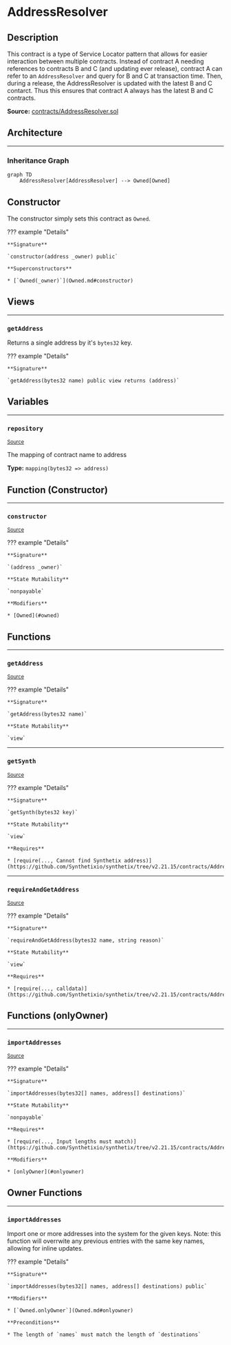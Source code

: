 # AddressResolver

## Description

This contract is a type of Service Locator pattern that allows for easier interaction between multiple contracts. Instead of contract A needing references to contracts B and C (and updating ever release), contract A can refer to an `AddressResolver` and query for B and C at transaction time. Then, during a release, the AddressResolver is updated with the latest B and C contarct. Thus this ensures that contract A always has the latest B and C contracts.



**Source:** [contracts/AddressResolver.sol](https://github.com/Synthetixio/synthetix/tree/v2.21.15/contracts/AddressResolver.sol)

## Architecture

---
### Inheritance Graph

```mermaid
graph TD
    AddressResolver[AddressResolver] --> Owned[Owned]
```

## Constructor

The constructor simply sets this contract as `Owned`.


??? example "Details"


    **Signature**
    
    `constructor(address _owner) public`
    
    **Superconstructors**
    
    * [`Owned(_owner)`](Owned.md#constructor)

## Views

---
### `getAddress`

Returns a single address by it's `bytes32` key.


??? example "Details"


    **Signature**
    
    `getAddress(bytes32 name) public view returns (address)`

## Variables

---
### `repository`

<sub>[Source](https://github.com/Synthetixio/synthetix/tree/v2.21.15/contracts/AddressResolver.sol#L12)</sub>



The mapping of contract name to address




**Type:** `mapping(bytes32 => address)`

## Function (Constructor)

---
### `constructor`

<sub>[Source](https://github.com/Synthetixio/synthetix/tree/v2.21.15/contracts/AddressResolver.sol#L14)</sub>



??? example "Details"

    **Signature**

    `(address _owner)`

    **State Mutability**

    `nonpayable`

    **Modifiers**

    * [Owned](#owned)

## Functions

---
### `getAddress`

<sub>[Source](https://github.com/Synthetixio/synthetix/tree/v2.21.15/contracts/AddressResolver.sol#L28)</sub>



??? example "Details"

    **Signature**

    `getAddress(bytes32 name)`

    **State Mutability**

    `view`

---
### `getSynth`

<sub>[Source](https://github.com/Synthetixio/synthetix/tree/v2.21.15/contracts/AddressResolver.sol#L38)</sub>



??? example "Details"

    **Signature**

    `getSynth(bytes32 key)`

    **State Mutability**

    `view`

    **Requires**

    * [require(..., Cannot find Synthetix address)](https://github.com/Synthetixio/synthetix/tree/v2.21.15/contracts/AddressResolver.sol#L40)

---
### `requireAndGetAddress`

<sub>[Source](https://github.com/Synthetixio/synthetix/tree/v2.21.15/contracts/AddressResolver.sol#L32)</sub>



??? example "Details"

    **Signature**

    `requireAndGetAddress(bytes32 name, string reason)`

    **State Mutability**

    `view`

    **Requires**

    * [require(..., calldata)](https://github.com/Synthetixio/synthetix/tree/v2.21.15/contracts/AddressResolver.sol#L34)

## Functions (onlyOwner)

---
### `importAddresses`

<sub>[Source](https://github.com/Synthetixio/synthetix/tree/v2.21.15/contracts/AddressResolver.sol#L18)</sub>



??? example "Details"

    **Signature**

    `importAddresses(bytes32[] names, address[] destinations)`

    **State Mutability**

    `nonpayable`

    **Requires**

    * [require(..., Input lengths must match)](https://github.com/Synthetixio/synthetix/tree/v2.21.15/contracts/AddressResolver.sol#L19)

    **Modifiers**

    * [onlyOwner](#onlyowner)

## Owner Functions

---
### `importAddresses`

Import one or more addresses into the system for the given keys. Note: this function will overrwite any previous entries with the same key names, allowing for inline updates.


??? example "Details"


    **Signature**
    
    `importAddresses(bytes32[] names, address[] destinations) public`
    
    **Modifiers**
    
    * [`Owned.onlyOwner`](Owned.md#onlyowner)
    
    **Preconditions**
    
    * The length of `names` must match the length of `destinations`

